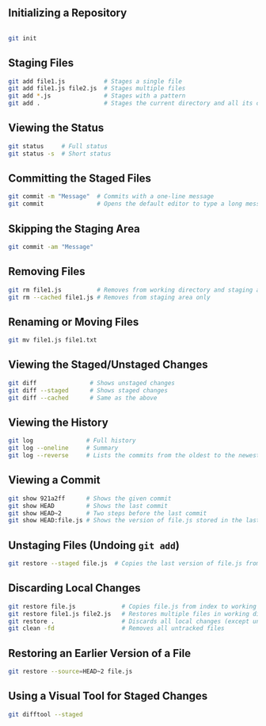 
## Initializing a Repository
```bash

git init
```

## Staging Files
```bash
git add file1.js           # Stages a single file
git add file1.js file2.js  # Stages multiple files
git add *.js               # Stages with a pattern
git add .                  # Stages the current directory and all its content
```

## Viewing the Status
```bash
git status     # Full status
git status -s  # Short status
```

## Committing the Staged Files
```bash
git commit -m "Message"  # Commits with a one-line message
git commit               # Opens the default editor to type a long message
```

## Skipping the Staging Area
```bash
git commit -am "Message"
```

## Removing Files
```bash
git rm file1.js          # Removes from working directory and staging area
git rm --cached file1.js # Removes from staging area only
```

## Renaming or Moving Files
```bash
git mv file1.js file1.txt
```

## Viewing the Staged/Unstaged Changes
```bash
git diff               # Shows unstaged changes
git diff --staged      # Shows staged changes
git diff --cached      # Same as the above
```

## Viewing the History
```bash
git log               # Full history
git log --oneline     # Summary
git log --reverse     # Lists the commits from the oldest to the newest
```

## Viewing a Commit
```bash
git show 921a2ff      # Shows the given commit
git show HEAD         # Shows the last commit
git show HEAD~2       # Two steps before the last commit
git show HEAD:file.js # Shows the version of file.js stored in the last commit
```

## Unstaging Files (Undoing `git add`)
```bash
git restore --staged file.js  # Copies the last version of file.js from repo to index
```

## Discarding Local Changes
```bash
git restore file.js             # Copies file.js from index to working directory
git restore file1.js file2.js   # Restores multiple files in working directory
git restore .                   # Discards all local changes (except untracked files)
git clean -fd                   # Removes all untracked files
```

## Restoring an Earlier Version of a File
```bash
git restore --source=HEAD~2 file.js
```

## Using a Visual Tool for Staged Changes
```bash
git difftool --staged
```
```

